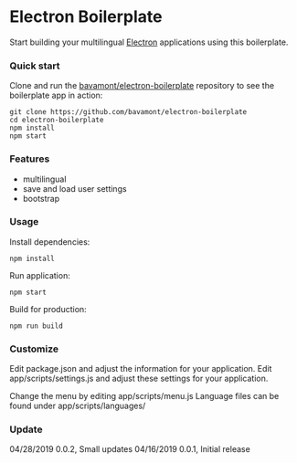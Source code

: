 Electron Boilerplate
=======

Start building your multilingual [Electron](https://github.com/electron/electron) applications using this boilerplate.


### Quick start

Clone and run the
[bavamont/electron-boilerplate](https://github.com/bavamont/electron-boilerplate)
repository to see the boilerplate app in action:

```
git clone https://github.com/bavamont/electron-boilerplate
cd electron-boilerplate
npm install
npm start
```


### Features

- multilingual
- save and load user settings
- bootstrap


### Usage

Install dependencies:
```
npm install
```

Run application:
```
npm start
```

Build for production:
```
npm run build
```

### Customize

Edit package.json and adjust the information for your application.
Edit app/scripts/settings.js and adjust these settings for your application.

Change the menu by editing app/scripts/menu.js
Language files can be found under app/scripts/languages/


### Update

04/28/2019	0.0.2, Small updates
04/16/2019	0.0.1, Initial release
